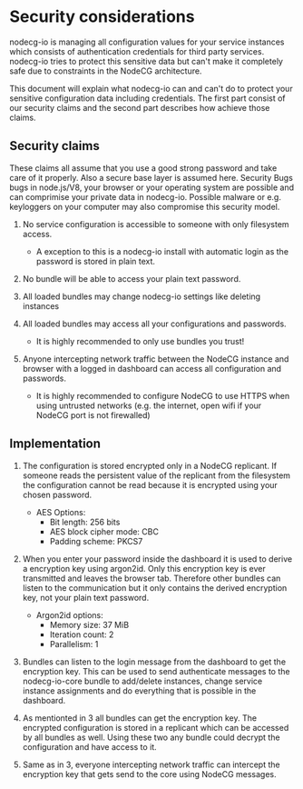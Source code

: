 # Security considerations

nodecg-io is managing all configuration values for your service instances which consists of authentication credentials for third party services.
nodecg-io tries to protect this sensitive data but can't make it completely safe due to constraints in the NodeCG architecture.

This document will explain what nodecg-io can and can't do to protect your sensitive configuration data including credentials.
The first part consist of our security claims and the second part describes how achieve those claims.

## Security claims

These claims all assume that you use a good strong password and take care of it properly.
Also a secure base layer is assumed here. Security Bugs bugs in node.js/V8, your browser or your operating system are possible and can comprimise your private data in nodecg-io. Possible malware or e.g. keyloggers on your computer may also compromise this security model.

1.  No service configuration is accessible to someone with only filesystem access.

    -   A exception to this is a nodecg-io install with automatic login as the password is stored in plain text.

2.  No bundle will be able to access your plain text password.
3.  All loaded bundles may change nodecg-io settings like deleting instances
4.  All loaded bundles may access all your configurations and passwords.

    -   It is highly recommended to only use bundles you trust!

5.  Anyone intercepting network traffic between the NodeCG instance and browser with a logged in dashboard can access all configuration and passwords.

    -   It is highly recommended to configure NodeCG to use HTTPS when using untrusted networks (e.g. the internet, open wifi if your NodeCG port is not firewalled)

## Implementation

1.  The configuration is stored encrypted only in a NodeCG replicant. If someone reads the persistent value of the replicant from the filesystem the configuration cannot be read because it is encrypted using your chosen password.

    -   AES Options:
        -   Bit length: 256 bits
        -   AES block cipher mode: CBC
        -   Padding scheme: PKCS7

2.  When you enter your password inside the dashboard it is used to derive a encryption key using argon2id. Only this encryption key is ever transmitted and leaves the browser tab. Therefore other bundles can listen to the communication but it only contains the derived encryption key, not your plain text password.

    -   Argon2id options:
        -   Memory size: 37 MiB
        -   Iteration count: 2
        -   Parallelism: 1

3.  Bundles can listen to the login message from the dashboard to get the encryption key. This can be used to send authenticate messages to the nodecg-io-core bundle to add/delete instances, change service instance assignments and do everything that is possible in the dashboard.
4.  As mentionted in 3 all bundles can get the encryption key. The encrypted configuration is stored in a replicant which can be accessed by all bundles as well. Using these two any bundle could decrypt the configuration and have access to it.
5.  Same as in 3, everyone intercepting network traffic can intercept the encryption key that gets send to the core using NodeCG messages.
